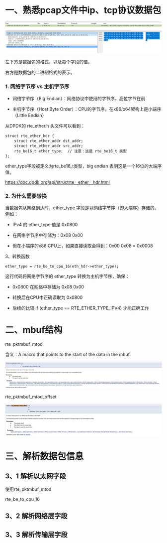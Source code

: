 # 一、熟悉pcap文件中ip、tcp协议数据包

![image-20250913144806585](./picture/image-20250913144806585.png)

左下方是数据包的格式，以及每个字段的值。

右方是数据包的二进制格式的表示。



### 1. 网络字节序 vs 主机字节序

- 网络字节序（Big Endian）：网络协议中使用的字节序，高位字节在前

- 主机字节序（Host Byte Order）：CPU的字节序，在x86/x64架构上是小端序（Little Endian）

从DPDK的 rte_ether.h 头文件可以看到：

```
struct rte_ether_hdr {
    struct rte_ether_addr dst_addr; 
    struct rte_ether_addr src_addr; 
    rte_be16_t ether_type;  // 注意：这是 rte_be16_t 类型
};
```

ether_type字段被定义为rte_be16_t类型，big endian 表明这是一个16位的大端序值。

https://doc.dpdk.org/api/structrte__ether__hdr.html



### 2. 为什么需要转换

当数据包从网络到达时，ether_type 字段是以网络字节序（即大端序）存储的。例如：

- IPv4 的 ether_type 值是 0x0800

- 在网络字节序中存储为：0x08 0x00

- 但在小端序的x86 CPU上，如果直接读取会得到：0x00 0x08 = 0x0008



3、转换函数

```
ether_type = rte_be_to_cpu_16(eth_hdr->ether_type);
```

这行代码将网络字节序的 ether_type 转换为主机字节序，确保：

- 0x0800 在网络中存储为 0x08 0x00

- 转换后在CPU中正确读取为 0x0800

- 后续的比较 if (ether_type == RTE_ETHER_TYPE_IPV4) 才能正确工作



# 二、mbuf结构

rte_pktmbuf_mtod

含义：A macro that points to the start of the data in the mbuf.

![image-20250913151335596](./picture/image-20250913151335596.png)



rte_pktmbuf_mtod_offset

![image-20250913151359415](./picture/image-20250913151359415.png)



# 三、解析数据包信息

## 3、1 解析以太网字段

使用rte_pktmbuf_mtod

rte_be_to_cpu_16



## 3、2 解析网络层字段



## 3、3 解析传输层字段